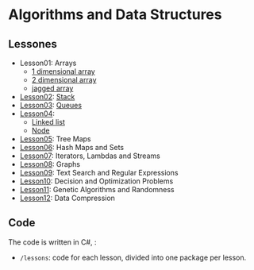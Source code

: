 # Algorithms and Data Structures


## Lessones

* Lesson01: Arrays
   * [1 dimensional array](Array/Program.cs)
   * [2 dimensional array](array2d/Program.cs)
   * [jagged array](jaggedArray/Program.cs)
* [Lesson02](stack/): [Stack](stack/StackArray.cs)
* [Lesson03](queue/): [Queues](queue/Queue.cs)
* [Lesson04](linkedList/):
   * [Linked list](linkedList/SingleLinkedList.cs)
   * [Node](linkedList/Node.cs)
* [Lesson05](docs/slides/05/05_tree_maps.pdf): Tree Maps
* [Lesson06](docs/slides/06/06_hash_maps.pdf): Hash Maps and Sets
* [Lesson07](docs/slides/07/07_streams.pdf): Iterators, Lambdas and Streams
* [Lesson08](docs/slides/08/08_graphs.pdf): Graphs
* [Lesson09](docs/slides/09/09_regex.pdf): Text Search and Regular Expressions
* [Lesson10](docs/slides/10/10_optimization.pdf): Decision and Optimization Problems
* [Lesson11](docs/slides/11/11_genetic.pdf): Genetic Algorithms and Randomness
* [Lesson12](docs/slides/12/12_compression.pdf): Data Compression

## Code

The code is written in C#, :
* `/lessons`: code for each lesson, divided into one package per lesson.

